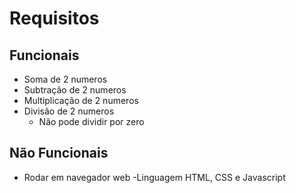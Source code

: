 # Requisitos

## Funcionais
- Soma de 2 numeros
- Subtração de 2 numeros
- Multiplicação de 2 numeros
- Divisão de 2 numeros
    - Não pode dividir por zero
    
## Não Funcionais
- Rodar em navegador web
-Linguagem HTML, CSS e Javascript